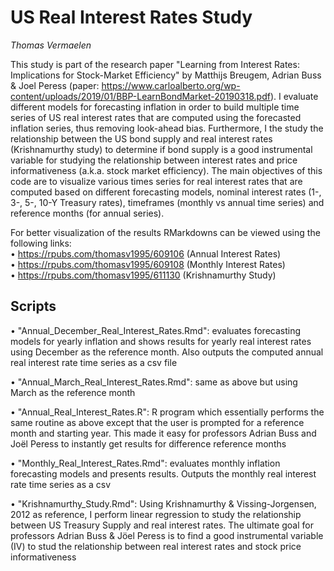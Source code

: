 # US Real Interest Rates Study
*Thomas Vermaelen*  

This study is part of the research paper "Learning from Interest Rates: Implications for Stock-Market Efficiency" by Matthijs Breugem, Adrian Buss &amp; Joel Peress (paper: https://www.carloalberto.org/wp-content/uploads/2019/01/BBP-LearnBondMarket-20190318.pdf). I evaluate different models for forecasting inflation in order to build multiple time series of US real interest rates that are computed using the forecasted inflation series, thus removing look-ahead bias. Furthermore, I the study the relationship between the US bond supply and real interest rates (Krishnamurthy study) to determine if bond supply is a good instrumental variable for studying the relationship between interest rates and price informativeness (a.k.a. stock market efficiency). The main objectives of this code are to visualize various times series for real interest rates that are computed based on different forecasting models, nominal interest rates (1-, 3-, 5-, 10-Y Treasury rates), timeframes (monthly vs annual time series) and reference months (for annual series). 

For better visualization of the results RMarkdowns can be viewed using the following links:  
• https://rpubs.com/thomasv1995/609106 (Annual Interest Rates)  
• https://rpubs.com/thomasv1995/609108 (Monthly Interest Rates)    
• https://rpubs.com/thomasv1995/611130 (Krishnamurthy Study)

## Scripts  

• "Annual_December_Real_Interest_Rates.Rmd": evaluates forecasting models for yearly inflation and shows results for yearly real interest rates using December as the reference month. Also outputs the computed annual real interest rate time series as a csv file   

• "Annual_March_Real_Interest_Rates.Rmd": same as above but using March as the reference month  

• "Annual_Real_Interest_Rates.R": R program which essentially performs the same routine as above except that the user is prompted for a reference month and starting year. This made it easy for professors Adrian Buss and Joël Peress to instantly get results for difference reference months 

• "Monthly_Real_Interest_Rates.Rmd": evaluates monthly inflation forecasting models and presents results. Outputs the monthly real interest rate time series as a csv  

• "Krishnamurthy_Study.Rmd": Using Krishnamurthy & Vissing-Jorgensen, 2012 as reference, I perform linear regression to study the relationship between US Treasury Supply and real interest rates. The ultimate goal for professors Adrian Buss & Jöel Peress is to find a good instrumental variable (IV) to stud the relationship between real interest rates and stock price informativeness

